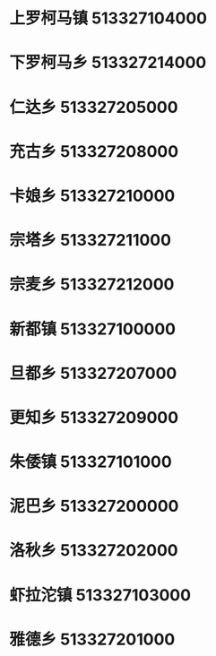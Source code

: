 # 上罗柯马镇 513327104000
# 下罗柯马乡 513327214000
# 仁达乡 513327205000
# 充古乡 513327208000
# 卡娘乡 513327210000
# 宗塔乡 513327211000
# 宗麦乡 513327212000
# 新都镇 513327100000
# 旦都乡 513327207000
# 更知乡 513327209000
# 朱倭镇 513327101000
# 泥巴乡 513327200000
# 洛秋乡 513327202000
# 虾拉沱镇 513327103000
# 雅德乡 513327201000

